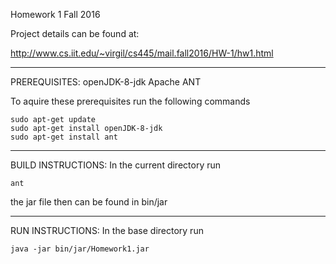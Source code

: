 Homework 1
Fall 2016

Project details can be found at:

http://www.cs.iit.edu/~virgil/cs445/mail.fall2016/HW-1/hw1.html
_________________________
PREREQUISITES:
openJDK-8-jdk
Apache ANT

To aquire these prerequisites run the following commands
```
sudo apt-get update
sudo apt-get install openJDK-8-jdk
sudo apt-get install ant
```
__________________________
BUILD INSTRUCTIONS:
In the current directory run

`ant`

the jar file then can be found in bin/jar

__________________________
RUN INSTRUCTIONS:
In the base directory run

```
java -jar bin/jar/Homework1.jar

```

